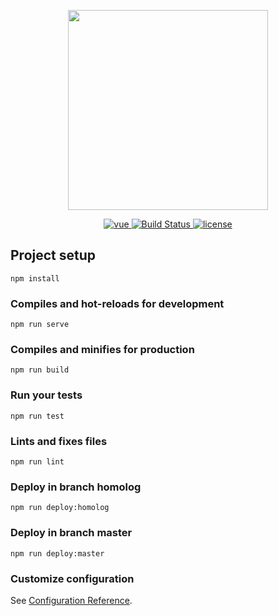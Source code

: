 <p align="center">
  <img width="320" src="https://wpimg.wallstcn.com/ecc53a42-d79b-42e2-8852-5126b810a4c8.svg">
</p>

<p align="center">
  <a href="https://github.com/vuejs/vue">
    <img src="https://img.shields.io/badge/vue-2.5.17-brightgreen.svg" alt="vue">
  </a>
  <a href="https://travis-ci.org/PanJiaChen/vue-element-admin" rel="nofollow">
    <img src="https://travis-ci.org/PanJiaChen/vue-element-admin.svg?branch=master" alt="Build Status">
  </a>
  <a href="https://github.com/dennerrondinely/dennerrondinely.github.io/blob/develop/LICENCE.md">
    <img src="https://img.shields.io/github/license/mashape/apistatus.svg" alt="license">
  </a>
</p>

## Project setup
```
npm install
```

### Compiles and hot-reloads for development
```
npm run serve
```

### Compiles and minifies for production
```
npm run build
```

### Run your tests
```
npm run test
```

### Lints and fixes files
```
npm run lint
```
### Deploy in branch homolog
```
npm run deploy:homolog
```
### Deploy in branch master
```
npm run deploy:master
```

### Customize configuration
See [Configuration Reference](https://cli.vuejs.org/config/).
